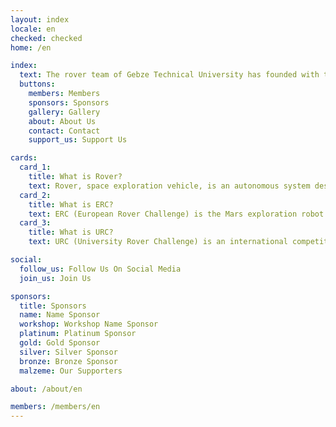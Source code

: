 ```yaml
---
layout: index
locale: en
checked: checked
home: /en

index:
  text: The rover team of Gebze Technical University has founded with the participation of students from different disciplines in order to bring robotic solutions to the problems of the future with the extraterrestrial environment and interplanetary missions.
  buttons:
    members: Members
    sponsors: Sponsors
    gallery: Gallery
    about: About Us
    contact: Contact
    support_us: Support Us

cards:
  card_1:
    title: What is Rover?
    text: Rover, space exploration vehicle, is an autonomous system designed to act in extreme conditions, produced to perform all specific tasks such as collecting information about other planets, examining samples taken from the field to investigate the possibility of life.
  card_2: 
    title: What is ERC?
    text: ERC (European Rover Challenge) is the Mars exploration robot competition held in Poland every year with teams from various countries around the world. The competition aims to provide new gains to the science and space industry. Additionally, it is the largest robotics and space event in Europe.
  card_3:
    title: What is URC?
    text: URC (University Rover Challenge) is an international competition organized by the Mars Society at MDRS (Mars Desert Research Station) in Utah - USA, to encourage university students to design next generation spacecraft.

social:
  follow_us: Follow Us On Social Media
  join_us: Join Us

sponsors:
  title: Sponsors
  name: Name Sponsor
  workshop: Workshop Name Sponsor
  platinum: Platinum Sponsor
  gold: Gold Sponsor
  silver: Silver Sponsor
  bronze: Bronze Sponsor
  malzeme: Our Supporters

about: /about/en

members: /members/en
---
```

